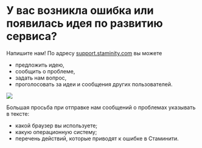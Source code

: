 # У вас возникла ошибка или появилась идея по развитию сервиса?

Напишите нам!
По адресу [support.staminity.com](http://support.staminity.com) вы можете
* предложить идею,
* сообщить о проблеме,
* задать нам вопрос,
* проголосовать за идеи и сообщения других пользователей.

![](http://content.staminity.com/assets/images/Image.png)

Большая просьба при отправке нам сообщений о проблемах указывать в тексте:
* какой браузер вы используете;
* какую операционную систему;
* перечень действий, которые приводят к ошибке в Стаминити.

